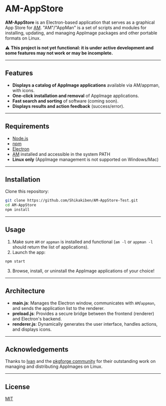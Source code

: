 # AM-AppStore

**AM-AppStore** is an Electron-based application that serves as a graphical App Store for [AM](https://github.com/ivan-hc/AM). "AM"/"AppMan" is a set of scripts and modules for installing, updating, and managing AppImage packages and other portable formats on Linux.

⚠️ **This project is not yet functional: it is under active development and some features may not work or may be incomplete.**

---

## Features

- **Displays a catalog of AppImage applications** available via AM/appman, with icons.
- **One-click installation and removal** of AppImage applications.
- **Fast search and sorting** of software (coming soon).
- **Displays results and action feedback** (success/error).

---

## Requirements

- [Node.js](https://nodejs.org/)
- [npm](https://www.npmjs.com/)
- [Electron](https://www.electronjs.org/)
- [AM](https://github.com/ivan-hc/AM) installed and accessible in the system PATH
- **Linux only** (AppImage management is not supported on Windows/Mac)

---

## Installation

Clone this repository:

```bash
git clone https://github.com/Shikakiben/AM-AppStore-Test.git
cd AM-AppStore
npm install
```

---

## Usage

1. Make sure `AM` or `appman` is installed and functional (`am -l` or `appman -l` should return the list of applications).
2. Launch the app:

```bash
npm start
```

3. Browse, install, or uninstall the AppImage applications of your choice!

---

## Architecture

- **main.js**: Manages the Electron window, communicates with `AM`/`appman`, and sends the application list to the renderer.
- **preload.js**: Provides a secure bridge between the frontend (renderer) and Electron's backend.
- **renderer.js**: Dynamically generates the user interface, handles actions, and displays icons.

---

## Acknowledgements

Thanks to [Ivan](https://github.com/ivan-hc) and the [pkgforge community](https://github.com/pkgforge-dev) for their outstanding work on managing and distributing AppImages on Linux.

---

## License

[MIT](./LICENSE)